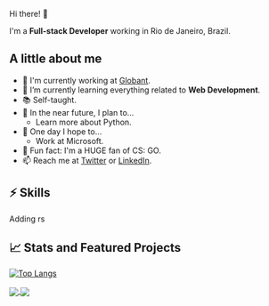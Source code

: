 Hi there! 👋

I'm a **Full-stack Developer** working in Rio de Janeiro, Brazil.

## A little about me

- 🔨 I'm currently working at [Globant](https://www.globant.com/).
- 🌱 I’m currently learning everything related to **Web Development**.
- 📚 Self-taught.
- 🎯 In the near future, I plan to...
  - Learn more about Python.
- 🤞 One day I hope to...
  - Work at Microsoft.
- 💯 Fun fact: I'm a HUGE fan of CS: GO.
- 📫 Reach me at [Twitter](https://twitter.com/carol_fantini) or [LinkedIn](https://linkedin.com/in/carolfantini).

## ⚡ Skills

Adding rs

## 📈 Stats and Featured Projects

[![Top Langs](https://github-readme-stats.vercel.app/api/top-langs/?username=CarolFantini&layout=compact&langs_count=6&theme=dark&cache_seconds=1800&locale=en)]()

<a href="https://github.com/CarolFantini/BCChallenge">
  <img align="center" src="https://github-readme-stats.vercel.app/api/pin/?username=CarolFantini&repo=BCChallenge&theme=dark&cache_seconds=1800&locale=en" />
</a>
<a href="https://github.com/CarolFantini/VHChallenge">
  <img align="center" src="https://github-readme-stats.vercel.app/api/pin/?username=CarolFantini&repo=VHChallenge&theme=dark&cache_seconds=1800&locale=en" />
</a>
